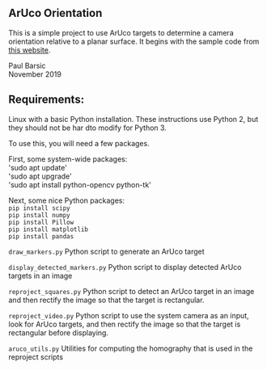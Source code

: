 ## ArUco Orientation

This is a simple project to use ArUco targets to determine a camera orientation relative to a planar surface. It begins with the sample code from [this website](https://mecaruco2.readthedocs.io/en/latest/notebooks_rst/Aruco/aruco_basics.html).

Paul Barsic  
November 2019

## Requirements:  
Linux with a basic Python installation. These instructions use Python 2, but they should not be har dto modify for Python 3.

To use this, you will need a few packages.

First, some system-wide packages:  
'sudo apt update'  
'sudo apt upgrade'  
'sudo apt install python-opencv python-tk'

Next, some nice Python packages:  
`pip install scipy`  
`pip install numpy`  
`pip install Pillow`  
`pip install matplotlib`  
`pip install pandas`


`draw_markers.py`
Python script to generate an ArUco target

`display_detected_markers.py`
Python script to display detected ArUco targets in an image

`reproject_squares.py`
Python script to detect an ArUco target in an image and then rectify the image so that the target is rectangular.

`reproject_video.py`
Python script to use the system camera as an input, look for ArUco targets, and then rectify the image so that the target is rectangular before displaying.

`aruco_utils.py`
Utilities for computing the homography that is used in the reproject scripts
